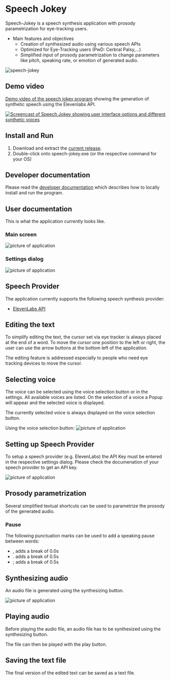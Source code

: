 # Speech Jokey

Speech-Jokey is a speech synthesis application with prosody parametrization for eye-tracking users.

* Main features and objectives
  * Creation of synthesized audio using various speech APIs
  * Optimized for Eye-Tracking users (PwD: Cerbral Palsy,...)
  * Simplified input of prosody parametrization to change parameters like pitch, speaking rate, or emotion of generated audio.

![speech-jokey](https://github.com/HackXIt/assist-heidi-speech-jokey/assets/1595680/b5cd0eb0-2baa-4a0c-b463-ace9526c8def)

## Demo video

[Demo video of the speech jokey program](https://www.youtube.com/watch?v=V3vPxYFN38s) showing the generation of synthetic speech using the Elevenlabs API.

[![Screencast of Speech Jokey showing user interface options and different synthetic voices](https://img.youtube.com/vi/V3vPxYFN38s/0.jpg)](https://www.youtube.com/watch?v=V3vPxYFN38s)

## Install and Run

1. Download and extract the [current release](https://github.com/inclusion-international/speech-jokey/releases).
2. Double-click onto speech-jokey.exe (or the respective command for your OS)

## Developer documentation

Please read the [developer documentation](./doc/developer) which describes how to locally install and run the program.

## User documentation

This is what the application currently looks like.

### Main screen
![picture of application](./doc/screenshots/application.png)

### Settings dialog
![picture of application](./doc/screenshots/settings.png)

## Speech Provider

The application currently supports the following speech synthesis provider:
* [ElevenLabs API](https://elevenlabs.io/api)

## Editing the text
To simplify editing the text, the cursor set via eye tracker is always placed at the end of a word. To move the cursor one position to the left or right, the user can use the arrow buttons at the bottom left of the application.

The editing feature is addressed especially to people who need eye tracking devices to move the cursor. 

## Selecting voice
The voice can be selected using the voice selection button or in the settings. All available voices are listed. 
On the selection of a voice a Popup will appear and the selected voice is displayed. 

The currently selected voice is always displayed on the voice selection button.

Using the voice selection button:
![picture of application](./doc/screenshots/select%20voice.png)

## Setting up Speech Provider

To setup a speech provider (e.g. ElevenLabs) the API Key must be entered in the respective settings dialog.
Please check the documenation of your speech provider to get an API key.

![picture of application](./doc/screenshots/settings%20elevenlabs.png)

## Prosody parametrization

Several simplified textual shortcuts can be used to parametrize the prosody of the generated audio.

### Pause

The following punctuation marks can be used to add a speaking pause between words:

* , adds a break of 0.0s
* . adds a break of 0.5s
* ; adds a break of 0.5s

## Synthesizing audio 
An audio file is generated using the synthesizing button. 

![picture of application](./doc/screenshots/synthesize%20confirmation.jpg)

## Playing audio
Before playing the audio file, an audio file has to be synthesized using the synthesizing button.

The file can then be played with the play button.

## Saving the text file 
The final version of the edited text can be saved as a text file.